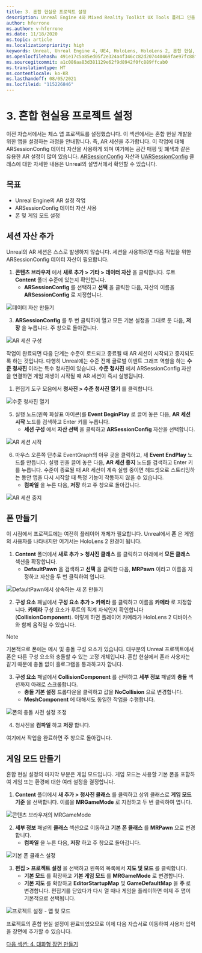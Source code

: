 ```yaml
---
title: 3. 혼합 현실용 프로젝트 설정
description: Unreal Engine 4와 Mixed Reality Toolkit UX Tools 플러그 인을 사용하여 체스 앱을 만드는 자습서 시리즈 3/6부
author: hferrone
ms.author: v-hferrone
ms.date: 11/18/2020
ms.topic: article
ms.localizationpriority: high
keywords: Unreal, Unreal Engine 4, UE4, HoloLens, HoloLens 2, 혼합 현실, 자습서, 시작, mrtk, uxt, UX Tools, 설명서, 혼합 현실 헤드셋, windows mixed reality 헤드셋, 가상 현실 헤드셋
ms.openlocfilehash: 491e17c5a85ed05f2e324a4f346cc82d207440469fae97fc88fee7065fae0495
ms.sourcegitcommit: a1c086aa83d381129e62f9d8942f0fc889ffcab0
ms.translationtype: HT
ms.contentlocale: ko-KR
ms.lasthandoff: 08/05/2021
ms.locfileid: "115226846"
---
```

# <a name="3-setting-up-your-project-for-mixed-reality"></a>3. 혼합 현실용 프로젝트 설정

이전 자습서에서는 체스 앱 프로젝트를 설정했습니다. 이 섹션에서는 혼합 현실 개발을 위한 앱을 설정하는 과정을 안내합니다. 즉, AR 세션을 추가합니다. 이 작업에 대해 ARSessionConfig 데이터 자산을 사용하게 되며 여기에는 공간 매핑 및 폐색과 같은 유용한 AR 설정이 많이 있습니다. [ARSessionConfig](https://docs.unrealengine.com/en-US/PythonAPI/class/ARSessionConfig.html) 자산과 [UARSessionConfig](https://docs.unrealengine.com/en-US/API/Runtime/AugmentedReality/UARSessionConfig/index.html) 클래스에 대한 자세한 내용은 Unreal의 설명서에서 확인할 수 있습니다.

## <a name="objectives"></a>목표

* Unreal Engine의 AR 설정 작업
* ARSessionConfig 데이터 자산 사용
* 폰 및 게임 모드 설정

## <a name="adding-the-session-asset"></a>세션 자산 추가

Unreal의 AR 세션은 스스로 발생하지 않습니다. 세션을 사용하려면 다음 작업을 위한 ARSessionConfig 데이터 자산이 필요합니다.

1. **콘텐츠 브라우저** 에서 **새로 추가 > 기타 > 데이터 자산** 을 클릭합니다. 루트 **Content** 폴더 수준에 있는지 확인합니다.
    * **ARSessionConfig** 를 선택하고 **선택** 을 클릭한 다음, 자산의 이름을 **ARSessionConfig** 로 지정합니다.

![데이터 자산 만들기](images/unreal-uxt/3-createasset.PNG)

3. **ARSessionConfig** 를 두 번 클릭하여 열고 모든 기본 설정을 그대로 둔 다음, **저장** 을 누릅니다. 주 창으로 돌아갑니다.

![AR 세션 구성](images/unreal-uxt/3-arsessionconfig.PNG)

작업이 완료되면 다음 단계는 수준이 로드되고 종료될 때 AR 세션이 시작되고 중지되도록 하는 것입니다. 다행히 Unreal에는 수준 전체 글로벌 이벤트 그래프 역할을 하는 **수준 청사진** 이라는 특수 청사진이 있습니다. **수준 청사진** 에서 ARSessionConfig 자산을 연결하면 게임 재생이 시작될 때 AR 세션이 즉시 실행됩니다.

1. 편집기 도구 모음에서 **청사진 > 수준 청사진 열기** 를 클릭합니다.

![수준 청사진 열기](images/unreal-uxt/3-level-blueprint.PNG)

5. 실행 노드(왼쪽 화살표 아이콘)를 **Event BeginPlay** 로 끌어 놓은 다음, **AR 세션 시작** 노드를 검색하고 Enter 키를 누릅니다.  
    * **세션 구성** 에서 **자산 선택** 을 클릭하고 **ARSessionConfig** 자산을 선택합니다.

![AR 세션 시작](images/unreal-uxt/3-start-ar-session.PNG)

6. 마우스 오른쪽 단추로 EventGraph의 아무 곳을 클릭하고, 새 **Event EndPlay** 노드를 만듭니다. 실행 핀을 끌어 놓은 다음, **AR 세션 중지** 노드를 검색하고 Enter 키를 누릅니다. 수준이 종료될 때 AR 세션이 계속 실행 중이면 헤드셋으로 스트리밍하는 동안 앱을 다시 시작할 때 특정 기능이 작동하지 않을 수 있습니다.
    * **컴파일** 을 누른 다음, **저장** 하고 주 창으로 돌아갑니다.

![AR 세션 중지](images/unreal-uxt/3-stoparsession.PNG)

## <a name="create-a-pawn"></a>폰 만들기

이 시점에서 프로젝트에는 여전히 플레이어 개체가 필요합니다. Unreal에서 **폰** 은 게임의 사용자를 나타내지만 여기서는 HoloLens 2 환경이 됩니다.

1. **Content** 폴더에서 **새로 추가 > 청사진 클래스** 를 클릭하고 아래에서 **모든 클래스** 섹션을 확장합니다.
    * **DefaultPawn** 을 검색하고 **선택** 을 클릭한 다음, **MRPawn** 이라고 이름을 지정하고 자산을 두 번 클릭하여 엽니다.

![DefaultPawn에서 상속하는 새 폰 만들기](images/unreal-uxt/3-defaultpawn.PNG)

2. **구성 요소** 패널에서 **구성 요소 추가 > 카메라** 를 클릭하고 이름을 **카메라** 로 지정합니다. **카메라** 구성 요소가 루트의 직계 자식인지 확인합니다(**CollisionComponent**). 이렇게 하면 플레이어 카메라가 HoloLens 2 디바이스와 함께 움직일 수 있습니다.

> [!NOTE]
> 기본적으로 폰에는 메시 및 충돌 구성 요소가 있습니다. 대부분의 Unreal 프로젝트에서 폰은 다른 구성 요소와 충돌할 수 있는 고정 개체입니다. 혼합 현실에서 폰과 사용자는 같기 때문에 충돌 없이 홀로그램을 통과하고자 합니다.

3. **구성 요소** 패널에서 **CollisionComponent** 를 선택하고 **세부 정보** 패널의 **충돌** 섹션까지 아래로 스크롤합니다.
    * **충돌 기본 설정** 드롭다운을 클릭하고 값을 **NoCollision** 으로 변경합니다.
    * **MeshComponent** 에 대해서도 동일한 작업을 수행합니다.

![폰의 충돌 사전 설정 조정](images/unreal-uxt/3-nocollision.PNG)

4. 청사진을 **컴파일** 하고 **저장** 합니다.

여기에서 작업을 완료하면 주 창으로 돌아갑니다.

## <a name="create-a-game-mode"></a>게임 모드 만들기

혼합 현실 설정의 마지막 부분은 게임 모드입니다. 게임 모드는 사용할 기본 폰을 포함하여 게임 또는 환경에 대한 여러 설정을 결정합니다.

1.  **Content** 폴더에서 **새 추가 > 청사진 클래스** 를 클릭하고 상위 클래스로 **게임 모드 기준** 을 선택합니다. 이름을 **MRGameMode** 로 지정하고 두 번 클릭하여 엽니다.

![콘텐츠 브라우저의 MRGameMode](images/unreal-uxt/3-gamemode.PNG)

2.  **세부 정보** 패널의 **클래스** 섹션으로 이동하고 **기본 폰 클래스** 를 **MRPawn** 으로 변경합니다.
    * **컴파일** 을 누른 다음, **저장** 하고 주 창으로 돌아갑니다.

![기본 폰 클래스 설정](images/unreal-uxt/3-setpawn.PNG)

3.  **편집 > 프로젝트 설정** 을 선택하고 왼쪽의 목록에서 **지도 및 모드** 를 클릭합니다.
    * **기본 모드** 를 확장하고 **기본 게임 모드** 를 **MRGameMode** 로 변경합니다.
    * **기본 지도** 를 확장하고 **EditorStartupMap** 및 **GameDefaultMap** 을 **주** 로 변경합니다. 편집기를 닫았다가 다시 열 때나 게임을 플레이하면 이제 주 맵이 기본적으로 선택됩니다.

![프로젝트 설정 - 맵 및 모드](images/unreal-uxt/3-mapsandmodes.PNG)

프로젝트의 혼합 현실 설정이 완료되었으므로 이제 다음 자습서로 이동하여 사용자 입력을 장면에 추가할 수 있습니다.

[다음 섹션: 4. 대화형 장면 만들기](unreal-uxt-ch4.md)
